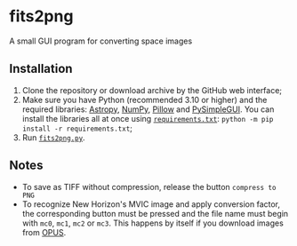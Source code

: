 # fits2png
A small GUI program for converting space images

## Installation

1. Clone the repository or download archive by the GitHub web interface;
2. Make sure you have Python (recommended 3.10 or higher) and the required libraries: [Astropy](https://www.astropy.org/), [NumPy](https://numpy.org/), [Pillow](https://pillow.readthedocs.io/) and [PySimpleGUI](https://pysimplegui.readthedocs.io/). You can install the libraries all at once using [`requirements.txt`](requirements.txt): `python -m pip install -r requirements.txt`;
3. Run [`fits2png.py`](fits2png.py).

## Notes

- To save as TIFF without compression, release the button `compress to PNG`
- To recognize New Horizon's MVIC image and apply conversion factor, the corresponding button must be pressed and the file name must begin with `mc0`, `mc1`, `mc2` or `mc3`. This happens by itself if you download images from [OPUS](https://opus.pds-rings.seti.org/).
